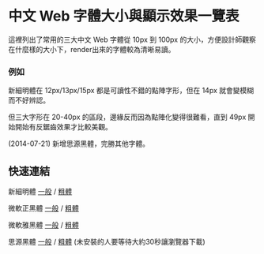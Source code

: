 # 中文 Web 字體大小與顯示效果一覽表

這裡列出了常用的三大中文 Web 字體從 10px 到 100px 的大小，方便設計師觀察在什麼樣的大小下，render出來的字體較為清晰易讀。

### 例如

新細明體在 12px/13px/15px 都是可讀性不錯的點陣字形，但在 14px 就會變模糊而不好辨認。

但三大字形在 20-40px 的區段，邊緣反而因為點陣化變得很難看，直到 49px 開始開始有反鋸齒效果才比較美觀。

(2014-07-21) 新增思源黑體，完勝其他字體。

## 快速連結

新細明體 [一般](http://asika32764.github.io/chinese-font-size/MingLiU-normal.html) / [粗體](http://asika32764.github.io/chinese-font-size/MingLiU-bold.html)

微軟正黑體 [一般](http://asika32764.github.io/chinese-font-size/JhengHei-normal.html) / [粗體](http://asika32764.github.io/chinese-font-size/JhengHei-bold.html)

微軟雅黑體 [一般](http://asika32764.github.io/chinese-font-size/YaHei-normal.html) / [粗體](http://asika32764.github.io/chinese-font-size/YaHei-bold.html)

思源黑體 [一般](http://asika32764.github.io/chinese-font-size/Noto-normal.html) / [粗體](http://asika32764.github.io/chinese-font-size/Noto-bold.html) (未安裝的人要等待大約30秒讓瀏覽器下載)
